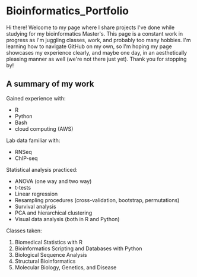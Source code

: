 # Bioinformatics_Portfolio
Hi there! Welcome to my page where I share projects I've done while studying for my bioinformatics Master's. This page is a constant work in progress as I'm juggling classes, work, and probably too many hobbies. 
I'm learning how to navigate GitHub on my own, so I'm hoping my page showcases my experience clearly, and maybe one day, in an aesthetically pleasing manner as well (we're not there just yet). Thank you for stopping by!

## A summary of my work

Gained experience with:
- R
- Python
- Bash
- cloud computing (AWS)

Lab data familiar with:
- RNSeq
- ChIP-seq

Statistical analysis practiced:
- ANOVA (one way and two way)
- t-tests
- Linear regression
- Resampling procedures (cross-validation, bootstrap, permutations)
- Survival analysis
- PCA and hierarchical clustering
- Visual data analysis (both in R and Python)

Classes taken:
1. Biomedical Statistics with R
2. Bioinformatics Scripting and Databases with Python
3. Biological Sequence Analysis
4. Structural Bioinformatics
5. Molecular Biology, Genetics, and Disease
